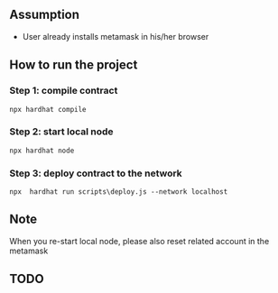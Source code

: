 ## Assumption
- User already installs metamask in his/her browser

## How to run the project
### Step 1: compile contract
```
npx hardhat compile
```
### Step 2: start local node
```
npx hardhat node
```
### Step 3: deploy contract to the network
```
npx  hardhat run scripts\deploy.js --network localhost
```

## Note
When you re-start local node, please also reset related account in the metamask

## TODO
